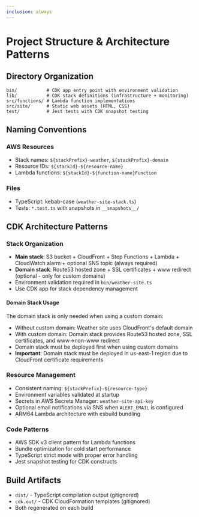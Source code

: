 ```yaml
---
inclusion: always
---
```


# Project Structure & Architecture Patterns

## Directory Organization

```
bin/           # CDK app entry point with environment validation
lib/           # CDK stack definitions (infrastructure + monitoring)
src/functions/ # Lambda function implementations
src/site/      # Static web assets (HTML, CSS)
test/          # Jest tests with CDK snapshot testing
```

## Naming Conventions

### AWS Resources

- Stack names: `${stackPrefix}-weather`, `${stackPrefix}-domain`
- Resource IDs: `${stackId}-${resource-name}`
- Lambda functions: `${stackId}-${function-name}Function`

### Files

- TypeScript: kebab-case (`weather-site-stack.ts`)
- Tests: `*.test.ts` with snapshots in `__snapshots__/`

## CDK Architecture Patterns

### Stack Organization

- **Main stack**: S3 bucket + CloudFront + Step Functions + Lambda + CloudWatch alarm + optional SNS topic (always required)
- **Domain stack**: Route53 hosted zone + SSL certificates + www redirect (optional - only for custom domains)
- Environment validation required in `bin/weather-site.ts`
- Use CDK app for stack dependency management

#### Domain Stack Usage

The domain stack is only needed when using a custom domain:

- Without custom domain: Weather site uses CloudFront's default domain
- With custom domain: Domain stack provides Route53 hosted zone, SSL certificates, and www→non-www redirect
- Domain stack must be deployed first when using custom domains
- **Important**: Domain stack must be deployed in us-east-1 region due to CloudFront certificate requirements

### Resource Management

- Consistent naming: `${stackPrefix}-${resource-type}`
- Environment variables validated at startup
- Secrets in AWS Secrets Manager: `weather-site-api-key`
- Optional email notifications via SNS when `ALERT_EMAIL` is configured
- ARM64 Lambda architecture with esbuild bundling

### Code Patterns

- AWS SDK v3 client pattern for Lambda functions
- Bundle optimization for cold start performance
- TypeScript strict mode with proper error handling
- Jest snapshot testing for CDK constructs

## Build Artifacts

- `dist/` - TypeScript compilation output (gitignored)
- `cdk.out/` - CDK CloudFormation templates (gitignored)
- Both regenerated on each build
